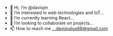 - 👋 Hi, I’m @davisjm
- 👀 I’m interested in web technologies and IoT...
- 🌱 I’m currently learning React...
- 💞️ I’m looking to collaborate on projects...
- 📫 How to reach me ...davisjulius68@gmail.com

<!---
davisjm/davisjm is a ✨ special ✨ repository because its `README.md` (this file) appears on your GitHub profile.
You can click the Preview link to take a look at your changes.
--->
